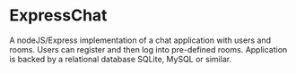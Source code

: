 # ExpressChat

A nodeJS/Express implementation of a chat application with users and rooms. Users can register and then 
log into pre-defined rooms.   Application is backed by a relational database SQLite, MySQL or similar.
